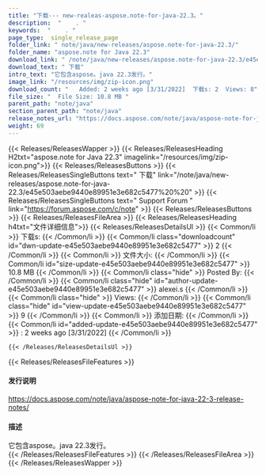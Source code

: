 ```yaml
---
title: "下载--- new-realeas-aspose.note-for-java-22.3。" 
description:  "    . " 
keywords:  "    . " 
page_type:  single_release_page
folder_link: " note/java/new-releases/aspose.note-for-java-22.3/"
folder_name: "aspose.note for Java 22.3"
download_link: " /note/java/new-releases/aspose.note-for-java-22.3/e45e503aebe9440e89951e3e682c5477"
download_text: " 下载"
intro_text: "它包含aspose。java 22.3发行。"
image_link: "/resources/img/zip-icon.png"
download_count: "   Added: 2 weeks ago [3/31/2022]  下载s: 2  Views: 8"
file_size: "  File Size: 10.8 MB "
parent_path: "note/java"
section_parent_path: "note/java"
release_notes_url: "https://docs.aspose.com/note/java/aspose-note-for-java-22-3-release-notes"
weight: 69
---
```


{{< Releases/ReleasesWapper >}}
  {{< Releases/ReleasesHeading H2txt="aspose.note for Java 22.3" imagelink="/resources/img/zip-icon.png">}}
  {{< Releases/ReleasesButtons >}}
    {{< Releases/ReleasesSingleButtons text=" 下载" link="/note/java/new-releases/aspose.note-for-java-22.3/e45e503aebe9440e89951e3e682c5477%20%20" >}}
    {{< Releases/ReleasesSingleButtons text=" Support Forum " link="https://forum.aspose.com/c/note" >}}
  {{< Releases/ReleasesButtons >}}
  {{< Releases/ReleasesFileArea >}}
    {{< Releases/ReleasesHeading h4txt="文件详细信息">}}
    {{< Releases/ReleasesDetailsUl >}}
            {{< Common/li  >}} 下载s: {{< /Common/li >}} 
      {{< Common/li class="downloadcount" id="dwn-update-e45e503aebe9440e89951e3e682c5477" >}} 2 {{< /Common/li >}} 
      {{< Common/li  >}} 文件大小: {{< /Common/li >}} 
      {{< Common/li id="size-update-e45e503aebe9440e89951e3e682c5477" >}} 10.8 MB {{< /Common/li >}} 
      {{< Common/li  class="hide" >}} Posted By: {{< /Common/li >}} 
      {{< Common/li class="hide" id="author-update-e45e503aebe9440e89951e3e682c5477" >}} alexei.s {{< /Common/li >}} 
      {{< Common/li class="hide"  >}} Views: {{< /Common/li >}} 
      {{< Common/li class="hide" id="view-update-e45e503aebe9440e89951e3e682c5477" >}} 9 {{< /Common/li >}} 
      {{< Common/li  >}} 添加日期: {{< /Common/li >}} 
      {{< Common/li id="added-update-e45e503aebe9440e89951e3e682c5477" >}} : 2 weeks ago [3/31/2022] {{< /Common/li >}} 

    {{< /Releases/ReleasesDetailsUl >}}

  {{< Releases/ReleasesFileFeatures >}}
      <h4>发行说明</h4><div><a href="https://docs.aspose.com/note/java/aspose-note-for-java-22-3-release-notes/">https://docs.aspose.com/note/java/aspose-note-for-java-22-3-release-notes/</a></div><h4>描述</h4><div class="HTMLDescription">它包含aspose。java 22.3发行。</div>
  {{< /Releases/ReleasesFileFeatures >}}
 {{< /Releases/ReleasesFileArea >}}
{{< /Releases/ReleasesWapper >}}


